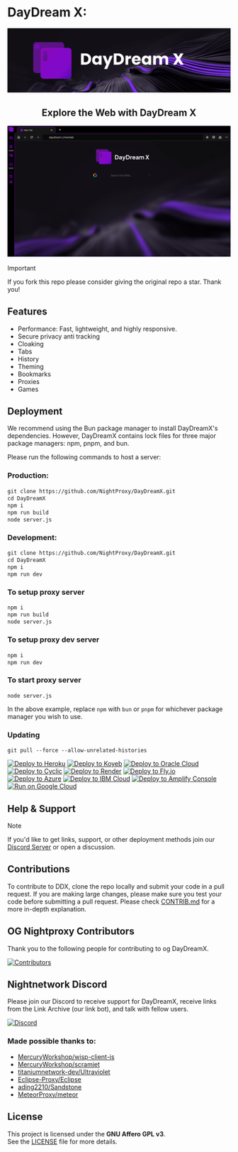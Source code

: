 # DayDream X:
<div align="center">
        <img src="/assets/DDXBanner.png" style="width: 1200px"/>
    <h2>Explore the Web with DayDream X</h2>
</div>

![inpreview](/assets/daydreamx.png)

> [!IMPORTANT]
> If you fork this repo please consider giving the original repo a
> star. Thank you!

## Features
- Performance: Fast, lightweight, and highly responsive.
- Secure privacy anti tracking 
- Cloaking
- Tabs
- History
- Theming
- Bookmarks
- Proxies
- Games

## Deployment

We recommend using the Bun package manager to install DayDreamX's dependencies. However, DayDreamX contains lock files for three major package managers: npm, pnpm, and bun.

Please run the following commands to host a server:
### Production:
```
git clone https://github.com/NightProxy/DayDreamX.git
cd DayDreamX
npm i
npm run build
node server.js
```
### Development:
```
git clone https://github.com/NightProxy/DayDreamX.git
cd DayDreamX
npm i
npm run dev
```
### To setup proxy server
```
npm i
npm run build
node server.js
```
### To setup proxy dev server
```
npm i
npm run dev
```
### To start proxy server
```
node server.js
```

In the above example, replace `npm` with `bun` or `pnpm` for whichever package manager you wish to use.

### Updating

```
git pull --force --allow-unrelated-histories
```
<a target="_blank" href="https://heroku.com/deploy/?template=https://github.com/jkjkjiin/DaydreamX-"><img alt="Deploy to Heroku" src="https://binbashbanana.github.io/deploy-buttons/buttons/remade/heroku.svg"></a>
<a target="_blank" href="https://app.koyeb.com/deploy?type=git&repository=github.com/jkjkjiin/DaydreamX-/"><img alt="Deploy to Koyeb" src="https://binbashbanana.github.io/deploy-buttons/buttons/remade/koyeb.svg"></a>
<a target="_blank" href="https://cloud.oracle.com/resourcemanager/stacks/create?zipUrl=https://github.com/BinBashBanana/deploy-buttons/archive/refs/heads/main.zip/"><img alt="Deploy to Oracle Cloud" src="https://binbashbanana.github.io/deploy-buttons/buttons/remade/oraclecloud.svg"></a>
<a target="_blank" href="https://app.cyclic.sh/api/app/deploy/jkjkjiin/DaydreamX-/"><img alt="Deploy to Cyclic" src="https://binbashbanana.github.io/deploy-buttons/buttons/remade/cyclic.svg"></A>
<a target="_blank" href="https://render.com/deploy?repo=https://github.com/jkjkjiin/DaydreamX-/"><img alt="Deploy to Render" src="https://render.com/images/deploy-to-render-button.svg"></a>
<a target="_blank" href="https://fly.io/launch?repo=https://github.com/jkjkjiin/DaydreamX-/"><img alt="Deploy to Fly.io" src="https://img.shields.io/badge/Deploy%20to-Fly.io-blue?logo=fly.io"></a>
<a target="_blank" href="https://deploy.azure.com/?repository=https://github.com/jkjkjiin/DaydreamX-/"><img alt="Deploy to Azure" src="https://raw.githubusercontent.com/BinBashBanana/deploy-buttons/master/buttons/remade/azure.svg"></a>
<a target="_blank" href="https://cloud.ibm.com/devops/setup/deploy?repository=https://github.com/jkjkjiin/DaydreamX-/"><img alt="Deploy to IBM Cloud" src="https://raw.githubusercontent.com/BinBashBanana/deploy-buttons/master/buttons/remade/ibmcloud.svg"></a>
<a target="_blank" href="https://console.aws.amazon.com/amplify/home#/deploy?repo=https://github.com/jkjkjiin/DaydreamX-/"><img alt="Deploy to Amplify Console" src="https://raw.githubusercontent.com/BinBashBanana/deploy-buttons/master/buttons/remade/amplifyconsole.svg"></a>
<a target="_blank" href="https://deploy.cloud.run/?git_repo=https://github.com/QuiteAFancyEmerald/Holy-Unblocker/"><img alt="Run on Google Cloud" src="https://raw.githubusercontent.com/BinBashBanana/deploy-buttons/master/buttons/remade/googlecloud.svg"></a>


## Help & Support

> [!NOTE]
> If you'd like to get links, support, or other deployment methods join
> our [Discord Server](https://discord.night-x.com) or open a discussion.

## Contributions

To contribute to DDX, clone the repo locally and submit your code in a pull
request. If you are making large changes, please make sure you test your code
before submitting a pull request. Please check [CONTRIB.md](/CONTRIB.md) for a more in-depth explanation.

## OG Nightproxy Contributors

Thank you to the following people for contributing to og DayDreamX.

[![Contributors](https://contrib.rocks/image?repo=NxroProxy/DayDreamX)](https://github.com/NightProxy/DayDreamX/graphs/contributors)

## Nightnetwork Discord

Please join our Discord to receive support for DayDreamX, receive links from the Link Archive (our link bot), and talk with fellow users.

[![Discord](https://img.shields.io/badge/Discord-7289DA?style=for-the-badge&logo=discord&logoColor=white)](https://discord.night-x.com)

### Made possible thanks to:

* [MercuryWorkshop/wisp-client-js](https://github.com/MercuryWorkshop/wisp-client-js)
* [MercuryWorkshop/scramjet](https://github.com/MercuryWorkshop/scramjet)
* [titaniumnetwork-dev/Ultraviolet](https://github.com/titaniumnetwork-dev/Ultraviolet)
* [Eclipse-Proxy/Eclipse](https://github.com/Eclipse-Proxy/Eclipse)
* [ading2210/Sandstone](https://github.com/ading2210/sandstone)
* [MeteorProxy/meteor](https://github.com/MeteorProxy/meteor-old)

## License

This project is licensed under the **GNU Affero GPL v3**.  
See the [LICENSE](LICENSE) file for more details.
